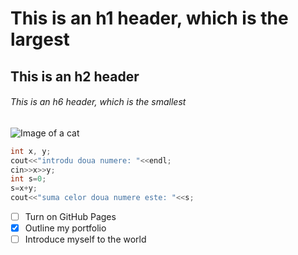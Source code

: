 # This is an h1 header, which is the largest
## This is an h2 header
###### This is an h6 header, which is the smallest

![Image of a cat](https://media.4-paws.org/9/c/9/7/9c97c38666efa11b79d94619cc1db56e8c43d430/Molly_006-2829x1886-2726x1886-1920x1328.jpg)

``` c++
int x, y;
cout<<"introdu doua numere: "<<endl;
cin>>x>>y;
int s=0;
s=x+y;
cout<<"suma celor doua numere este: "<<s;
```
- [ ] Turn on GitHub Pages
- [x] Outline my portfolio
- [ ] Introduce myself to the world
